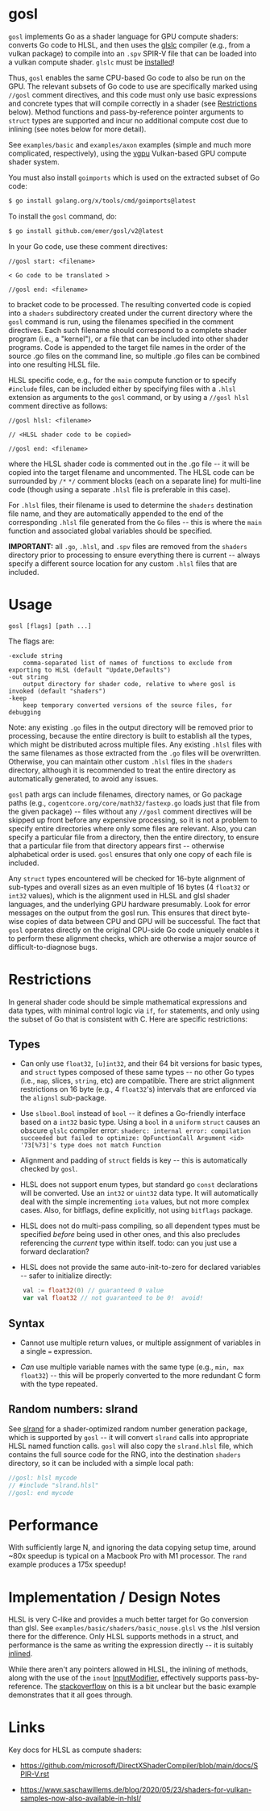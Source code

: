 # gosl

`gosl` implements Go as a shader language for GPU compute shaders: converts Go code to HLSL, and then uses the [glslc](https://github.com/google/shaderc) compiler (e.g., from a vulkan package) to compile into an `.spv` SPIR-V file that can be loaded into a vulkan compute shader.  `glslc` must be [installed](https://askubuntu.com/questions/1252585/how-to-install-glslc-on-ubuntu-20-04)!

Thus, `gosl` enables the same CPU-based Go code to also be run on the GPU.  The relevant subsets of Go code to use are specifically marked using `//gosl` comment directives, and this code must only use basic expressions and concrete types that will compile correctly in a shader (see [Restrictions](#restrictions) below).  Method functions and pass-by-reference pointer arguments to `struct` types are supported and incur no additional compute cost due to inlining (see notes below for more detail).

See `examples/basic` and `examples/axon` examples (simple and much more complicated, respectively), using the [vgpu](https://cogentcore.org/core/vgpu) Vulkan-based GPU compute shader system.

You must also install `goimports` which is used on the extracted subset of Go code:
```bash
$ go install golang.org/x/tools/cmd/goimports@latest
```

To install the `gosl` command, do:
```bash
$ go install github.com/emer/gosl/v2@latest
```

In your Go code, use these comment directives:

```
//gosl start: <filename>

< Go code to be translated >

//gosl end: <filename>
```

to bracket code to be processed.  The resulting converted code is copied into a `shaders` subdirectory created under the current directory where the `gosl` command is run, using the filenames specified in the comment directives.  Each such filename should correspond to a complete shader program (i.e., a "kernel"), or a file that can be included into other shader programs.  Code is appended to the target file names in the order of the source .go files on the command line, so multiple .go files can be combined into one resulting HLSL file.

HLSL specific code, e.g., for the `main` compute function or to specify `#include` files, can be included either by specifying files with a `.hlsl` extension as arguments to the `gosl` command, or by using a `//gosl hlsl` comment directive as follows:
```
//gosl hlsl: <filename>

// <HLSL shader code to be copied>

//gosl end: <filename>
```
where the HLSL shader code is commented out in the .go file -- it will be copied into the target filename and uncommented.  The HLSL code can be surrounded by `/*` `*/` comment blocks (each on a separate line) for multi-line code (though using a separate `.hlsl` file is preferable in this case). 

For `.hlsl` files, their filename is used to determine the `shaders` destination file name, and they are automatically appended to the end of the corresponding `.hlsl` file generated from the `Go` files -- this is where the `main` function and associated global variables should be specified.

**IMPORTANT:** all `.go`, `.hlsl`, and `.spv` files are removed from the `shaders` directory prior to processing to ensure everything there is current -- always specify a different source location for any custom `.hlsl` files that are included.

# Usage

	gosl [flags] [path ...]

The flags are:

    -exclude string
    	comma-separated list of names of functions to exclude from exporting to HLSL (default "Update,Defaults")
    -out string
    	output directory for shader code, relative to where gosl is invoked (default "shaders")
    -keep
    	keep temporary converted versions of the source files, for debugging

Note: any existing `.go` files in the output directory will be removed prior to processing, because the entire directory is built to establish all the types, which might be distributed across multiple files.  Any existing `.hlsl` files with the same filenames as those extracted from the `.go` files will be overwritten.  Otherwise, you can maintain other custom `.hlsl` files in the `shaders` directory, although it is recommended to treat the entire directory as automatically generated, to avoid any issues.
    
`gosl` path args can include filenames, directory names, or Go package paths (e.g., `cogentcore.org/core/math32/fastexp.go` loads just that file from the given package) -- files without any `//gosl` comment directives will be skipped up front before any expensive processing, so it is not a problem to specify entire directories where only some files are relevant.  Also, you can specify a particular file from a directory, then the entire directory, to ensure that a particular file from that directory appears first -- otherwise alphabetical order is used.  `gosl` ensures that only one copy of each file is included.
  
Any `struct` types encountered will be checked for 16-byte alignment of sub-types and overall sizes as an even multiple of 16 bytes (4 `float32` or `int32` values), which is the alignment used in HLSL and glsl shader languages, and the underlying GPU hardware presumably.  Look for error messages on the output from the gosl run.  This ensures that direct byte-wise copies of data between CPU and GPU will be successful.  The fact that `gosl` operates directly on the original CPU-side Go code uniquely enables it to perform these alignment checks, which are otherwise a major source of difficult-to-diagnose bugs.

# Restrictions    

In general shader code should be simple mathematical expressions and data types, with minimal control logic via `if`, `for` statements, and only using the subset of Go that is consistent with C.  Here are specific restrictions:

## Types

* Can only use `float32`, `[u]int32`, and their 64 bit versions for basic types, and `struct` types composed of these same types -- no other Go types (i.e., `map`, slices, `string`, etc) are compatible.  There are strict alignment restrictions on 16 byte (e.g., 4 `float32`'s) intervals that are enforced via the `alignsl` sub-package.

* Use `slbool.Bool` instead of `bool` -- it defines a Go-friendly interface based on a `int32` basic type.  Using a `bool` in a `uniform` `struct` causes an obscure `glslc` compiler error: `shaderc: internal error: compilation succeeded but failed to optimize: OpFunctionCall Argument <id> '73[%73]'s type does not match Function`  

* Alignment and padding of `struct` fields is key -- this is automatically checked by `gosl`.

* HLSL does not support enum types, but standard go `const` declarations will be converted.  Use an `int32` or `uint32` data type.  It will automatically deal with the simple incrementing `iota` values, but not more complex cases.  Also, for bitflags, define explicitly, not using `bitflags` package.

* HLSL does not do multi-pass compiling, so all dependent types must be specified *before* being used in other ones, and this also precludes referencing the *current* type within itself.  todo: can you just use a forward declaration?

* HLSL does not provide the same auto-init-to-zero for declared variables -- safer to initialize directly:
```Go
    val := float32(0) // guaranteed 0 value
    var val float32 // not guaranteed to be 0!  avoid!
```    

## Syntax

* Cannot use multiple return values, or multiple assignment of variables in a single `=` expression.

* *Can* use multiple variable names with the same type (e.g., `min, max float32`) -- this will be properly converted to the more redundant C form with the type repeated.

## Random numbers: slrand

See [slrand](https://github.com/emer/gosl/v2/tree/main/slrand) for a shader-optimized random number generation package, which is supported by `gosl` -- it will convert `slrand` calls into appropriate HLSL named function calls.  `gosl` will also copy the `slrand.hlsl` file, which contains the full source code for the RNG, into the destination `shaders` directory, so it can be included with a simple local path:

```Go
//gosl: hlsl mycode
// #include "slrand.hlsl"
//gosl: end mycode
```

# Performance

With sufficiently large N, and ignoring the data copying setup time, around ~80x speedup is typical on a Macbook Pro with M1 processor.  The `rand` example produces a 175x speedup!

# Implementation / Design Notes

HLSL is very C-like and provides a much better target for Go conversion than glsl.  See `examples/basic/shaders/basic_nouse.glsl` vs the .hlsl version there for the difference.  Only HLSL supports methods in a struct, and performance is the same as writing the expression directly -- it is suitably [inlined](https://learn.microsoft.com/en-us/windows/win32/direct3dhlsl/dx-graphics-hlsl-function-syntax).

While there aren't any pointers allowed in HLSL, the inlining of methods, along with the use of the `inout` [InputModifier](https://learn.microsoft.com/en-us/windows/win32/direct3dhlsl/dx-graphics-hlsl-function-parameters), effectively supports pass-by-reference.  The [stackoverflow](https://stackoverflow.com/questions/28527622/shaders-function-parameters-performance/28577878#28577878) on this is a bit unclear but the basic example demonstrates that it all goes through.

# Links

Key docs for HLSL as compute shaders:

* https://github.com/microsoft/DirectXShaderCompiler/blob/main/docs/SPIR-V.rst

* https://www.saschawillems.de/blog/2020/05/23/shaders-for-vulkan-samples-now-also-available-in-hlsl/


